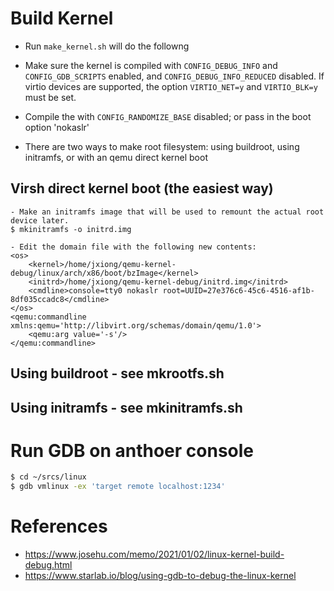 
# Build Kernel

- Run `make_kernel.sh` will do the followng
- Make sure the kernel is compiled with `CONFIG_DEBUG_INFO` and `CONFIG_GDB_SCRIPTS` enabled,
  and `CONFIG_DEBUG_INFO_REDUCED` disabled.
  If virtio devices are supported, the option `VIRTIO_NET=y` and `VIRTIO_BLK=y` must be set.

- Compile the with `CONFIG_RANDOMIZE_BASE` disabled; or pass in the boot option 'nokaslr'

- There are two ways to make root filesystem: using buildroot, using initramfs, or with an qemu direct kernel boot

## Virsh direct kernel boot (the easiest way)
    - Make an initramfs image that will be used to remount the actual root device later.
    $ mkinitramfs -o initrd.img

    - Edit the domain file with the following new contents:
    <os>
        <kernel>/home/jxiong/qemu-kernel-debug/linux/arch/x86/boot/bzImage</kernel>
        <initrd>/home/jxiong/qemu-kernel-debug/initrd.img</initrd>
        <cmdline>console=tty0 nokaslr root=UUID=27e376c6-45c6-4516-af1b-8df035ccadc8</cmdline>
    </os>
    <qemu:commandline xmlns:qemu='http://libvirt.org/schemas/domain/qemu/1.0'>
        <qemu:arg value='-s'/>
    </qemu:commandline>

## Using buildroot - see mkrootfs.sh

## Using initramfs - see mkinitramfs.sh

# Run GDB on anthoer console

```bash
$ cd ~/srcs/linux
$ gdb vmlinux -ex 'target remote localhost:1234'
```

# References
- https://www.josehu.com/memo/2021/01/02/linux-kernel-build-debug.html
- https://www.starlab.io/blog/using-gdb-to-debug-the-linux-kernel
